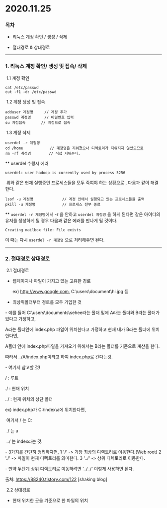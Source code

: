 # 2020.11.25

### 목차

- 리눅스 계정 확인 / 생성 / 삭제

- 절대경로 & 상대경로

---

### 1. 리눅스 계정 확인/ 생성 및 접속/ 삭제

​	1.1 계정 확인 

```
cat /etc/passwd
cut -f1 -d: /etc/passwd
```

​	1.2 계정 생성 및 접속

```
adduser 계정명		// 계정 추가
passwd 계정명		// 비밀번호 입력
su 계정접속		  // 계정으로 접속
```

​	1.3 계정 삭제

```
userdel -r 계정명
cd /home			// 계정명은 지워졌으나 디렉토리가 지워지지 않았으므로
rm -rf 계정명		  // 직접 지워준다.
```

** userdel 수행시 에러 

```
userdel: user hadoop is currently used by process 5256
```

​	위와 같은 현재 실행중인 프로세스들을 모두 죽여야 하는 상황으로 , 다음과 같이 해결한다.

```
lsof -u 계정명				// 계정 안에서 실행되고 있는 프로세스들을 출력
pkill -u 계정명			// 프로세스 전부 종료
```

** `userdel -r 계정명`에서 -r 을 안하고 `userdel 계정명` 을 하게 된다면  같은 아이디의 유저를 생성하게 될 경우 다음과 같은 에러를 만나게 될 것이다.

```
Creating mailbox file: File exists
```

이 때는 다시 `userdel -r 계정명` 으로 처리해주면 된다.



---

### 2. 절대경로 상대경로

​	2.1 절대경로

- 웹페이지나 파일이 가지고 있는 고유한 경로

  ex) http://www.google.com, C:\users\document\hi.jpg 등 

- 최상위폴더부터 경로를 모두 기입한 것

\- 예를 들어 C:\users\documents\sehee라는 폴더 밑에 A라는 폴더와 B라는 폴더가 있다고 가정하고,

  A라는 폴더안에 index.php 파일이 위치한다고 가정하고 현재 내가 B라는 폴더에 위치한다면,

  A폴더 안에 index.php파일을 가져오기 위해서는 B라는 폴더를 기준으로 계산을 한다.

  따라서 ../A/index.php이라고 하여 index.php로 간다는것.

\- 여기서 참고할 것!

  / : 루트

  ./ : 현재 위치

  ../ : 현재 위치의 상단 폴더

ex) index.php가 C:\index\a에 위치한다면,

​    여기서 / 는 C:

​        ./ 는 a

​        ../ 는 index라는 것.



\- 3가지를 간단히 정리하자면,
  1 '/'  -> 가장 최상의 디렉토리로 이동한다.(Web root)
  2 './'  -> 파일이 현재 디렉토리를 의미한다.
  3 '../' -> 상위 디렉토리로 이동한다.

\- 만약 두단계 상위 디렉토리로 이동하려면
  '../../' 이렇게 사용하면 된다.



출처: https://88240.tistory.com/122 [shaking blog]

​	2.2 상대경로

- 현재 위치한 곳을 기준으로 한 파일의 위치

### 